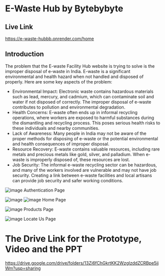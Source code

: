 # E-Waste Hub by Bytebybyte
## Live Link 

https://e-waste-hubbb.onrender.com/home

## Introduction

The problem that the E-waste Facility Hub website is trying to solve is the improper disposal of e-waste in India. E-waste is a significant environmental and health hazard when not handled and disposed of properly. Here are some key aspects of the problem:
- Environmental Impact: Electronic waste contains hazardous materials such as lead, mercury, and cadmium, which can contaminate soil and water if not disposed of correctly. The improper disposal of e-waste contributes to pollution and environmental degradation.
- Health Concerns: E-waste often ends up in informal recycling operations, where workers are exposed to harmful substances during the dismantling and recycling process. This poses serious health risks to these individuals and nearby communities.
- Lack of Awareness: Many people in India may not be aware of the proper methods for disposing of e-waste or the potential environmental and health consequences of improper disposal.
- Resource Recovery: E-waste contains valuable resources, including rare metals and precious metals like gold, silver, and palladium. When e-waste is improperly disposed of, these resources are lost.
- Job Security: The informal e-waste recycling sector can be hazardous, and many of the workers involved are vulnerable and may not have job security. Creating a link between e-waste facilities and local artisans can provide job security and safer working conditions.


![image](https://github.com/techsavyy-prakhar/E-Waste-Hubb/assets/77565480/7f229223-ed05-43de-8de8-7805026afd16)
Authentication Page


![image](https://github.com/techsavyy-prakhar/E-Waste-Hubb/assets/77565480/192574c7-f9dc-44b5-a01e-2b6d39156b9c)
![image](https://github.com/techsavyy-prakhar/E-Waste-Hubb/assets/77565480/479e74d2-b57b-428d-8003-2804b31e7fd8)
Home Page

![image](https://github.com/techsavyy-prakhar/E-Waste-Hubb/assets/77565480/7c54b6fd-46b4-437a-b74f-7d261dc38c44)
Products Page


![image](https://github.com/techsavyy-prakhar/E-Waste-Hubb/assets/77565480/aa1a1257-b9e2-4da4-8b5a-a1a44d20b073)
Locate Us Page


# The Drive Link for the Prototype, Video and the PPT
https://drive.google.com/drive/folders/13Zi6fChGkrtKK2WzgIzddZCRBpe5ijWm?usp=sharing 


